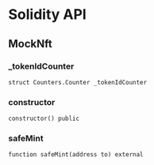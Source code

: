 # Solidity API

## MockNft

### _tokenIdCounter

```solidity
struct Counters.Counter _tokenIdCounter
```

### constructor

```solidity
constructor() public
```

### safeMint

```solidity
function safeMint(address to) external
```

